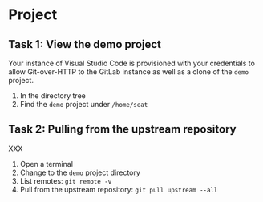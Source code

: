 # Project

## Task 1: View the demo project

Your instance of Visual Studio Code is provisioned with your credentials to allow Git-over-HTTP to the GitLab instance as well as a clone of the `demo` project.

1. In the directory tree
1. Find the `demo` project under `/home/seat`

## Task 2: Pulling from the upstream repository

XXX

1. Open a terminal
1. Change to the `demo` project directory
1. List remotes: `git remote -v`
1. Pull from the upstream repository: `git pull upstream --all`
